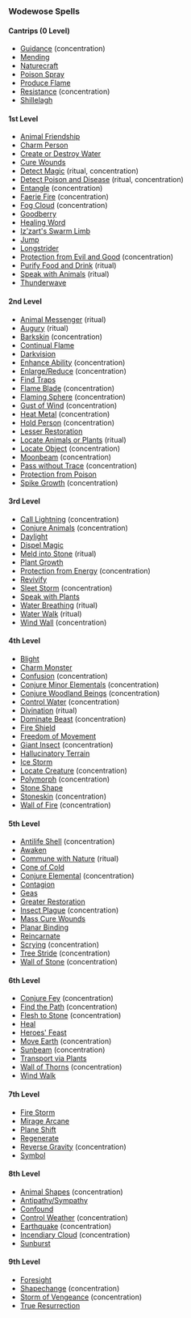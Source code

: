 ### Wodewose Spells
<!-- Since Wodewoses have ritual casting, all ritual spells are marked as such. -->

#### Cantrips (0 Level)

- [Guidance](#Guidance_guidance) (concentration)
- [Mending](#Mending_mending)
- [Naturecraft](#Naturecraft_naturecraft)
- [Poison Spray](#Poison_Spray_poison_spray)
- [Produce Flame](#Produce_Flame_produce_flame)
- [Resistance](#Resistance_resistance) (concentration)
- [Shillelagh](#Shillelagh_shillelagh)

#### 1st Level

- [Animal Friendship](#Animal_Friendship_animal_friendship)
- [Charm Person](#Charm_Person_charm_person)
- [Create or Destroy Water](#Create_or_Destroy_Water_create_or_destroy_water)
- [Cure Wounds](#Cure_Wounds_cure_wounds)
- [Detect Magic](#Detect_Magic_detect_magic) (ritual, concentration)
- [Detect Poison and Disease](#Detect_Poison_and_Disease_detect_poison_and_disease) (ritual, concentration)
- [Entangle](#Entangle_entangle) (concentration)
- [Faerie Fire](#Faerie_Fire_faerie_fire) (concentration)
- [Fog Cloud](#Fog_Cloud_fog_cloud) (concentration)
- [Goodberry](#Goodberry_goodberry)
- [Healing Word](#Healing_Word_healing_word)
- [Iz’zart's Swarm Limb](#Izzarts_Swarm_Limb_izzarts_swarm_limb)
- [Jump](#Jump_jump)
- [Longstrider](#Longstrider_longstrider)
- [Protection from Evil and Good](#Protection_from_Evil_and_Good_protection_from_evil_and_good) (concentration)
- [Purify Food and Drink](#Purify_Food_and_Drink_purify_food_and_drink) (ritual)
- [Speak with Animals](#Speak_with_Animals_speak_with_animals) (ritual)
- [Thunderwave](#Thunderwave_thunderwave)

#### 2nd Level

- [Animal Messenger](#Animal_Messenger_animal_messenger) (ritual)
- [Augury](#Augury_augury) (ritual)
- [Barkskin](#Barkskin_barkskin) (concentration)
- [Continual Flame](#Continual_Flame_continual_flame)
- [Darkvision](#Darkvision_darkvision)
- [Enhance Ability](#Enhance_Ability_enhance_ability) (concentration)
- [Enlarge/Reduce](#Enlarge_Reduce_enlargereduce) (concentration)
- [Find Traps](#Find_Traps_find_traps)
- [Flame Blade](#Flame_Blade_flame_blade) (concentration)
- [Flaming Sphere](#Flaming_Sphere_flaming_sphere) (concentration)
- [Gust of Wind](#Gust_of_Wind_gust_of_wind) (concentration)
- [Heat Metal](#Heat_Metal_heat_metal) (concentration)
- [Hold Person](#Hold_Person_hold_person) (concentration)
- [Lesser Restoration](#Lesser_Restoration_lesser_restoration)
- [Locate Animals or Plants](#Locate_Animals_or_Plants_locate_animals_or_plants) (ritual)
- [Locate Object](#Locate_Object_locate_object) (concentration)
- [Moonbeam](#Moonbeam_moonbeam) (concentration)
- [Pass without Trace](#Pass_without_Trace_pass_without_trace) (concentration)
- [Protection from Poison](#Protection_from_Poison_protection_from_poison)
- [Spike Growth](#Spike_Growth_spike_growth) (concentration)

#### 3rd Level

- [Call Lightning](#Call_Lightning_call_lightning) (concentration)
- [Conjure Animals](#Conjure_Animals_conjure_animals) (concentration)
- [Daylight](#Daylight_daylight)
- [Dispel Magic](#Dispel_Magic_dispel_magic)
- [Meld into Stone](#Meld_into_Stone_meld_into_stone) (ritual)
- [Plant Growth](#Plant_Growth_plant_growth)
- [Protection from Energy](#Protection_from_Energy_protection_from_energy) (concentration)
- [Revivify](#Revivify_revivify)
- [Sleet Storm](#Sleet_Storm_sleet_storm) (concentration)
- [Speak with Plants](#Speak_with_Plants_speak_with_plants)
- [Water Breathing](#Water_Breathing_water_breathing) (ritual)
- [Water Walk](#Water_Walk_water_walk) (ritual)
- [Wind Wall](#Wind_Wall_wind_wall) (concentration)

#### 4th Level

- [Blight](#Blight_blight)
- [Charm Monster](#Charm_Monster_charm_monster)
- [Confusion](#Confusion_confusion) (concentration)
- [Conjure Minor Elementals](#Conjure_Minor_Elementals_conjure_minor_elementals) (concentration)
- [Conjure Woodland Beings](#Conjure_Woodland_Beings_conjure_woodland_beings) (concentration)
- [Control Water](#Control_Water_control_water) (concentration)
- [Divination](#Divination_divination) (ritual)
- [Dominate Beast](#Dominate_Beast_dominate_beast) (concentration)
- [Fire Shield](#Fire_Shield_fire_shield)
- [Freedom of Movement](#Freedom_of_Movement_freedom_of_movement)
- [Giant Insect](#Giant_Insect_giant_insect) (concentration)
- [Hallucinatory Terrain](#Hallucinatory_Terrain_hallucinatory_terrain)
- [Ice Storm](#Ice_Storm_ice_storm)
- [Locate Creature](#Locate_Creature_locate_creature) (concentration)
- [Polymorph](#Polymorph_polymorph) (concentration)
- [Stone Shape](#Stone_Shape_stone_shape)
- [Stoneskin](#Stoneskin_stoneskin) (concentration)
- [Wall of Fire](#Wall_of_Fire_wall_of_fire) (concentration)

#### 5th Level

- [Antilife Shell](#Antilife_Shell_antilife_shell) (concentration)
- [Awaken](#Awaken_awaken)
- [Commune with Nature](#Commune_with_Nature_commune_with_nature) (ritual)
- [Cone of Cold](#Cone_of_Cold_cone_of_cold)
- [Conjure Elemental](#Conjure_Elemental_conjure_elemental) (concentration)
- [Contagion](#Contagion_contagion)
- [Geas](#Geas_geas)
- [Greater Restoration](#Greater_Restoration_greater_restoration)
- [Insect Plague](#Insect_Plague_insect_plague) (concentration)
- [Mass Cure Wounds](#Mass_Cure_Wounds_mass_cure_wounds)
- [Planar Binding](#Planar_Binding_planar_binding)
- [Reincarnate](#Reincarnate_reincarnate)
- [Scrying](#Scrying_scrying) (concentration)
- [Tree Stride](#Tree_Stride_tree_stride) (concentration)
- [Wall of Stone](#Wall_of_Stone_wall_of_stone) (concentration)

#### 6th Level

- [Conjure Fey](#Conjure_Fey_conjure_fey) (concentration)
- [Find the Path](#Find_the_Path_find_the_path) (concentration)
- [Flesh to Stone](#Flesh_to_Stone_flesh_to_stone) (concentration)
- [Heal](#Heal_heal)
- [Heroes' Feast](#Heroes_Feast_heroes_feast)
- [Move Earth](#Move_Earth_move_earth) (concentration)
- [Sunbeam](#Sunbeam_sunbeam) (concentration)
- [Transport via Plants](#Transport_via_Plants_transport_via_plants)
- [Wall of Thorns](#Wall_of_Thorns_wall_of_thorns) (concentration)
- [Wind Walk](#Wind_Walk_wind_walk)

#### 7th Level

- [Fire Storm](#Fire_Storm_fire_storm)
- [Mirage Arcane](#Mirage_Arcane_mirage_arcane)
- [Plane Shift](#Plane_Shift_plane_shift)
- [Regenerate](#Regenerate_regenerate)
- [Reverse Gravity](#Reverse_Gravity_reverse_gravity) (concentration)
- [Symbol](#Symbol_symbol)

#### 8th Level

<!-- spell-checker:words Feeblemind -->
- [Animal Shapes](#Animal_Shapes_animal_shapes) (concentration)
- [Antipathy/Sympathy](#Antipathy_Sympathy_antipathysympathy)
- [Confound](#Confound_confound) <!-- previously "Feeblemind" -->
- [Control Weather](#Control_Weather_control_weather) (concentration)
- [Earthquake](#Earthquake_earthquake) (concentration)
- [Incendiary Cloud](#Incendiary_Cloud_incendiary_cloud) (concentration)
- [Sunburst](#Sunburst_sunburst)

#### 9th Level

- [Foresight](#Foresight_foresight)
- [Shapechange](#Shapechange_shapechange) (concentration)
- [Storm of Vengeance](#Storm_of_Vengeance_storm_of_vengeance) (concentration)
- [True Resurrection](#True_Resurrection_true_resurrection)
